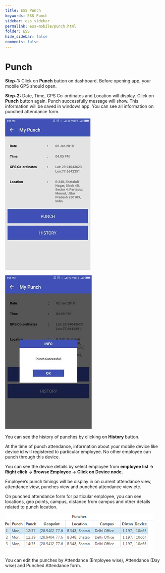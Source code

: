 ```yaml
---
title: ESS Punch
keywords: ESS Punch
sidebar: ess_sidebar
permalink: ess-mobile/punch.html
folder: ESS
hide_sidebar: false
comments: false
---
```


# Punch


**Step-1:** Click on **Punch** button on dashboard. Before opening app, your mobile GPS should open.

**Step-2:** Date, Time, GPS Co-ordinates and Location will display. Click on **Punch** button again. 
Punch successfully message will show. This information will be saved in windows app. You can see all information on punched attendance form.

![](/images/punchdetail.jpg)

![](/images/punched.jpg)

You can see the history of punches by clicking on **History** button.

At the time of punch attendance, information about your mobile device like device id will registered to particular employee. 
No other employee can punch through this device.

You can see the device details by select employee from **employee list -> Right click -> Browse Employee   ->   Click on Device node.**

Employee’s punch timings will be display in on current attendance view, attendance view, punches view and punched attendance view etc.

On punched attendance form for particular employee, you can see locations, geo points, campus, distance from campus and other details related to punch location.

![](/images/puncheshrms.png)

You can edit the punches by Attendance (Employee wise), Attendance (Day wise) and Punched Attendance form.
